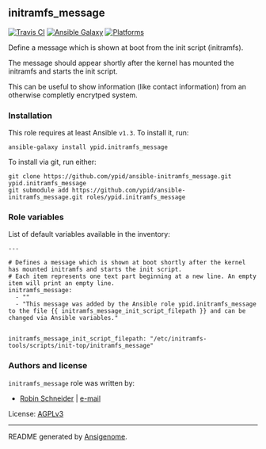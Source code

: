 ## initramfs_message

[![Travis CI](http://img.shields.io/travis/ypid/ansible-initramfs_message.svg?style=flat)](http://travis-ci.org/ypid/ansible-initramfs_message)
[![Ansible Galaxy](http://img.shields.io/badge/galaxy-ypid.initramfs_message-660198.svg?style=flat)](https://galaxy.ansible.com/list#/roles/2807)
[![Platforms](http://img.shields.io/badge/platforms-debian-lightgrey.svg?style=flat)](#)


Define a message which is shown at boot from the init script (initramfs).

The message should appear shortly after the kernel has mounted the initramfs and starts the init script.

This can be useful to show information (like contact information) from an otherwise completly encrytped system.

### Installation

This role requires at least Ansible `v1.3`. To install it, run:

    ansible-galaxy install ypid.initramfs_message

To install via git, run either:

    git clone https://github.com/ypid/ansible-initramfs_message.git ypid.initramfs_message
    git submodule add https://github.com/ypid/ansible-initramfs_message.git roles/ypid.initramfs_message




### Role variables

List of default variables available in the inventory:

    ---
    
    # Defines a message which is shown at boot shortly after the kernel has mounted initramfs and starts the init script.
    # Each item represents one text part beginning at a new line. An empty item will print an empty line.
    initramfs_message:
      - ""
      - "This message was added by the Ansible role ypid.initramfs_message to the file {{ initramfs_message_init_script_filepath }} and can be changed via Ansible variables."
    
    
    initramfs_message_init_script_filepath: "/etc/initramfs-tools/scripts/init-top/initramfs_message"




### Authors and license

`initramfs_message` role was written by:

- [Robin Schneider](https://github.com/ypid) | [e-mail](mailto:ypid@riseup.net)

License: [AGPLv3](https://tldrlegal.com/license/gnu-affero-general-public-license-v3-%28agpl-3.0%29)

***

README generated by [Ansigenome](https://github.com/nickjj/ansigenome/).
